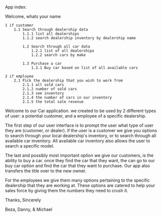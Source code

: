 App index:

Welcome, whats your name

    1 if customer
        1.1 Search through dealership data
            1.1.1 list all dealerships
            1.1.2 search dealership inventory by dealership name
          
            1.2 Search through all car data
                1.2.1 list of all dealerships
                1.2.2 search cars by make

            1.3 Purchase a car
                1.3.1 Buy car based on list of all available cars

    2 if employee
        2.1 Pick the dealership that you wish to work from
            2.1.1 all sold cars
            2.1.2 number of sold cars
            2.1.3 see inventory
            2.1.4 the number of cars in our inventory
            2.1.5 the total sale revenue

Welcome to our Car application. we created to be used by 2 different types of user: a potential customer, and a employee of a specific dealership. 

The first step of our user interface is to prompt the user what type of user they are (customer, or dealer). if the user is a customer we give you options to search through your local dealership's inventory, or to search through all available car inventory. All available car inventory also allows the user to search a specific model. 

The last and possibly most important option we give our customers, is the ability to buy a car. once they find the car that they want, the can go to our buy car option and find the car that they want to purchase. Our app also transfers the title over to the new owner.

For the employees we give them many options pertaining to the specific dealership that they are working at. These options are catered to help your sales force by giving them the numbers they need to crush it. 


Thanks, Sincerely 

Beza, Danny, & Michael